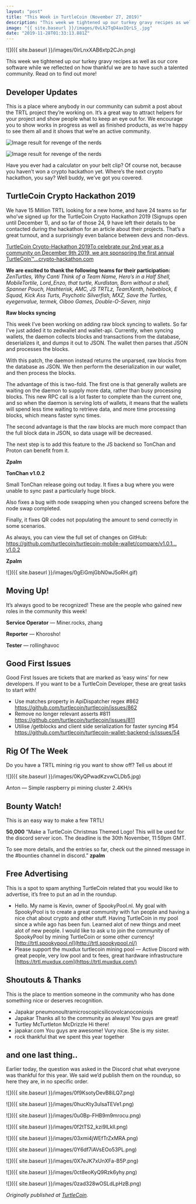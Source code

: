 ```yaml
---
layout: "post"
title: "This Week in TurtleCoin (November 27, 2019)"
description: "This week we tightened up our turkey gravy recipes as well as our core software while we reflected on how thankful we are to have such a talented community. Read on to find out more! This is a place…"
image: "{{ site.baseurl }}/images/0vLk2TqD4axIQrLS_.jpg"
date: "2019-11-28T01:33:13.881Z"
---
```


![]({{ site.baseurl }}/images/0irLnxXAB6xtp2CJn.png)

This week we tightened up our turkey gravy recipes as well as our core software while we reflected on how thankful we are to have such a talented community. Read on to find out more!

## Developer Updates

This is a place where anybody in our community can submit a post about the TRTL project they’re working on. It’s a great way to attract helpers for your project and show people what to keep an eye out for. We encourage you to show works in progress as well as finished products, as we’re happy to see them all and it shows that we’re an active community.

![Image result for revenge of the nerds](https://miro.medium.com/max/60/0*vLk2TqD4axIQrLS_.jpg?q=20)

![Image result for revenge of the nerds](https://miro.medium.com/max/1400/0*vLk2TqD4axIQrLS_.jpg)

Have you ever had a calculator on your belt clip? Of course not, because you haven’t won a crypto hackathon yet. Where’s the next crypto hackathon, you say? Well buddy, we’ve got you covered.

## **TurtleCoin Crypto Hackathon 2019**

We have 15 Million TRTL looking for a new home, and have 24 teams so far who’ve signed up for the TurtleCoin Crypto Hackathon 2019 (Signups open until December 1), and so far of those 24, 9 have left their details to be contacted during the hackathon for an article about their projects. That’s a great turnout, and a surprisingly even balance between devs and non-devs.

[TurtleCoin Crypto-Hackathon 2019To celebrate our 2nd year as a community on December 9th 2019, we are sponsoring the first annual TurtleCoin™…crypto-hackathon.com](https://crypto-hackathon.com/)

**We are excited to thank the following teams for their participation:** _ZenTurtles, Why Canti Think of a Team Name, Hero’s in a Half Shell, MobileTortile, Lord_Enzo, that turtle, Kurdîstan, Born without a shell, Spanner Pouch, Hashterisk, AMC, JS TRTLz, TeamXenth, hebeblock, E Squad, Kick Ass Turts, Psychotic Silverfish, MXZ, Save the Turtles, eyegenvalue, termek, Oiboo Games, Double-O-Seven, ninja_

**Raw blocks syncing**

This week I’ve been working on adding raw block syncing to wallets. So far I’ve just added it to zedwallet and wallet-api. Currently, when syncing wallets, the daemon collects blocks and transactions from the database, deserializes it, and dumps it out to JSON. The wallet then parses that JSON and processes the blocks.

With this patch, the daemon instead returns the unparsed, raw blocks from the database as JSON. We then perform the deserialization in our wallet, and then process the blocks.

The advantage of this is two-fold. The first one is that generally wallets are waiting on the daemon to supply more data, rather than busy processing blocks. This new RPC call is a lot faster to complete than the current one, and so when the daemon is serving lots of wallets, it means that the wallets will spend less time waiting to retrieve data, and more time processing blocks, which means faster sync times.

The second advantage is that the raw blocks are much more compact than the full block data in JSON, so data usage will be decreased.

The next step is to add this feature to the JS backend so TonChan and Proton can benefit from it.

**Zpalm**

**TonChan v1.0.2**

Small TonChan release going out today. It fixes a bug where you were unable to sync past a particularly huge block.

Also fixes a bug with node swapping when you changed screens before the node swap completed.

Finally, it fixes QR codes not populating the amount to send correctly in some scenarios.

As always, you can view the full set of changes on GitHub: <https://github.com/turtlecoin/turtlecoin-mobile-wallet/compare/v1.0.1…v1.0.2>

**Zpalm**

![]({{ site.baseurl }}/images/0gEiGmjGbN0wJ5oRH.gif)

## Moving Up!

It’s always good to be recognized! These are the people who gained new roles in the community this week!

**Service Operator** — Miner.rocks, zhang

**Reporter** — Khorosho!

**Tester** — rollinghavoc

## Good First Issues

Good First Issues are tickets that are marked as ‘easy wins’ for new developers. If you want to be a TurtleCoin Developer, these are great tasks to start with!

- Use matches property in ApiDispatcher regex #862  
  <https://github.com/turtlecoin/turtlecoin/issues/862>
- Remove no longer relevant asserts #811  
  <https://github.com/turtlecoin/turtlecoin/issues/811>
- Utilise /getblocks and client side serialization for faster syncing #54  
  <https://github.com/turtlecoin/turtlecoin-wallet-backend-js/issues/54>

## Rig Of The Week

Do you have a TRTL mining rig you want to show off? Tell us about it!

![]({{ site.baseurl }}/images/0KyQPwadKzvwCLDb5.jpg)

Anton — Simple raspberry pi mining cluster 2.4KH/s

## Bounty Watch!

This is an easy way to make a few TRTL!

**50,000** “Make a TurtleCoin Christmas Themed Logo! This will be used for the discord server icon. The deadline is the 30th November, 11:59pm GMT.

To see more details, and the entries so far, check out the pinned message in the #bounties channel in discord.” **zpalm**

## Free Advertising

This is a spot to spam anything TurtleCoin related that you would like to advertise, it’s free to put an ad in the roundup.

- Hello. My name is Kevin, owner of SpookyPool.nl. My goal with SpookyPool is to create a great community with fun people and having a nice chat about crypto and other stuff. Having TurtleCoin in my pool since a while ago has been fun. Learned alot of new things and meet alot of new people. I would like to ask u to join the community of SpookyPool by mining TurtleCoin or some other currency! [http://trtl.spookypool.nl](http://trtl.spookypool.nl/)
- Please support the muxdux turtlecoin mining pool — Active Discord with great people, very low pool and tx fees, great hardware infrastructure [https://trtl.muxdux.com](https://trtl.muxdux.com/)

## Shoutouts & Thanks

This is the place to mention someone in the community who has done something nice or deserves recognition.

- Japakar pneumonoultramicroscopicsilicovolcanoconiosis
- Japakar Thanks all to the community as always! You guys are great!
- Turtley McTurtleton McDrizzle Hi there!
- japakar.com You guys are awesome! Vury nice. She is my sister.
- rock thankful that we spent this year together

## and one last thing..

Earlier today, the question was asked in the Discord chat what everyone was thankful for this year. We said we’d publish them on the roundup, so here they are, in no specific order.

![]({{ site.baseurl }}/images/0f9KsotyDevB8iLQ7.png)

![]({{ site.baseurl }}/images/0hucKty3uIsaTEVe1.png)

![]({{ site.baseurl }}/images/0u0Bp-FHB9m9mrocu.png)

![]({{ site.baseurl }}/images/0f2tTS2_kzi9lLkll.png)

![]({{ site.baseurl }}/images/03xmi4jWEfTrZxMRA.png)

![]({{ site.baseurl }}/images/0Y6df7iAVsEOo53PL.png)

![]({{ site.baseurl }}/images/0X7eJK7xUnXFa-B5P.png)

![]({{ site.baseurl }}/images/0ct8eoKyQ9Rzk6yhy.png)

![]({{ site.baseurl }}/images/0zad328wOSLdLpHzB.png)

_Originally published at_ [_TurtleCoin_](http://blog.turtlecoin.lol/archives/this-week-in-turtlecoin-november-27-2019/)_._
